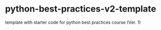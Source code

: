 # python-best-practices-v2-template
template with starter code for python best practices course (Ver. 1)
